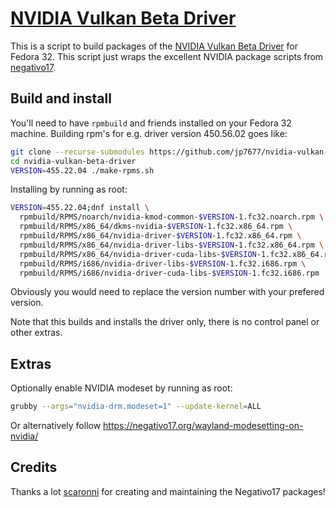 # [NVIDIA Vulkan Beta Driver](https://github.com/jp7677/nvidia-vulkan-beta-driver)

This is a script to build packages of the [NVIDIA Vulkan Beta Driver](https://developer.nvidia.com/vulkan-driver) for Fedora 32. This script just wraps the excellent NVIDIA package scripts from [negativo17](https://negativo17.org/).

## Build and install

You'll need to have `rpmbuild` and friends installed on your Fedora 32 machine. Building rpm's for e.g. driver version 450.56.02 goes like:

```bash
git clone --recurse-submodules https://github.com/jp7677/nvidia-vulkan-beta-driver
cd nvidia-vulkan-beta-driver
VERSION=455.22.04 ./make-rpms.sh
```

Installing by running as root:

```bash
VERSION=455.22.04;dnf install \
  rpmbuild/RPMS/noarch/nvidia-kmod-common-$VERSION-1.fc32.noarch.rpm \
  rpmbuild/RPMS/x86_64/dkms-nvidia-$VERSION-1.fc32.x86_64.rpm \
  rpmbuild/RPMS/x86_64/nvidia-driver-$VERSION-1.fc32.x86_64.rpm \
  rpmbuild/RPMS/x86_64/nvidia-driver-libs-$VERSION-1.fc32.x86_64.rpm \
  rpmbuild/RPMS/x86_64/nvidia-driver-cuda-libs-$VERSION-1.fc32.x86_64.rpm \
  rpmbuild/RPMS/i686/nvidia-driver-libs-$VERSION-1.fc32.i686.rpm \
  rpmbuild/RPMS/i686/nvidia-driver-cuda-libs-$VERSION-1.fc32.i686.rpm
```

Obviously you would need to replace the version number with your prefered version.

Note that this builds and installs the driver only, there is no control panel or other extras.

## Extras

Optionally enable NVIDIA modeset by running as root:

```bash
grubby --args="nvidia-drm.modeset=1" --update-kernel=ALL
```
Or alternatively follow https://negativo17.org/wayland-modesetting-on-nvidia/

## Credits

Thanks a lot [scaronni](https://github.com/scaronni) for creating and maintaining the Negativo17 packages!
